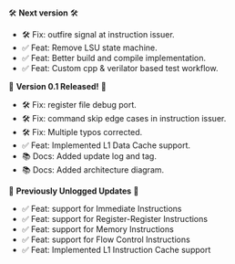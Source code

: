 🛠️ **Next version** 🛠️

* 🛠️ Fix: outfire signal at instruction issuer.
* ✅ Feat: Remove LSU state machine.
* ✅ Feat: Better build and compile implementation.
* ✅ Feat: Custom cpp & verilator based test workflow.

🎉 **Version 0.1 Released!** 🎉

* 🛠️ Fix: register file debug port.
* 🛠️ Fix: command skip edge cases in instruction issuer.
* 🛠️ Fix: Multiple typos corrected.
* ✅ Feat: Implemented L1 Data Cache support.
* 📚 Docs: Added update log and tag.
* 📚 Docs: Added architecture diagram.

📝 **Previously Unlogged Updates** 📝

* ✅ Feat: support for Immediate Instructions
* ✅ Feat: support for Register-Register Instructions
* ✅ Feat: support for Memory Instructions
* ✅ Feat: support for Flow Control Instructions
* ✅ Feat: Implemented L1 Instruction Cache support
